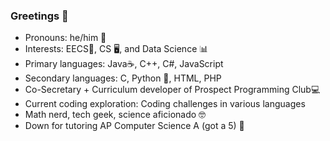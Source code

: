 ### Greetings 👋

- Pronouns: he/him 👦
- Interests: EECS🔋, CS 🖥, and Data Science 📊
- Primary languages: Java☕, C++, C#, JavaScript
- Secondary languages: C, Python 🐍, HTML, PHP
- Co-Secretary + Curriculum developer of Prospect Programming Club💻
- Current coding exploration: Coding challenges in various languages 
- Math nerd, tech geek, science aficionado 🤓
- Down for tutoring AP Computer Science A (got a 5) 📕
